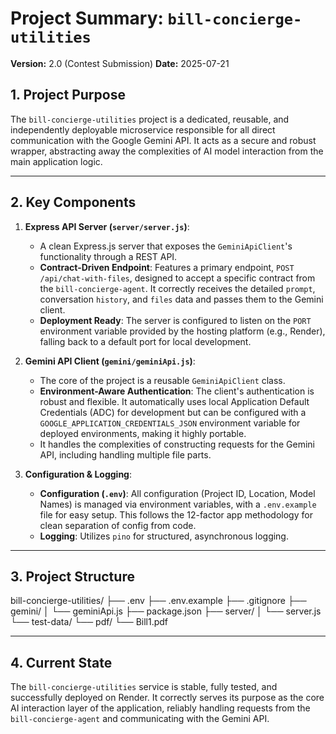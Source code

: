 # Project Summary: `bill-concierge-utilities`

**Version:** 2.0 (Contest Submission)
**Date:** 2025-07-21

## 1. Project Purpose

The `bill-concierge-utilities` project is a dedicated, reusable, and independently deployable microservice responsible for all direct communication with the Google Gemini API. It acts as a secure and robust wrapper, abstracting away the complexities of AI model interaction from the main application logic.

---

## 2. Key Components

1.  **Express API Server (`server/server.js`)**:
    * A clean Express.js server that exposes the `GeminiApiClient`'s functionality through a REST API.
    * **Contract-Driven Endpoint**: Features a primary endpoint, `POST /api/chat-with-files`, designed to accept a specific contract from the `bill-concierge-agent`. It correctly receives the detailed `prompt`, conversation `history`, and `files` data and passes them to the Gemini client.
    * **Deployment Ready**: The server is configured to listen on the `PORT` environment variable provided by the hosting platform (e.g., Render), falling back to a default port for local development.

2.  **Gemini API Client (`gemini/geminiApi.js`)**:
    * The core of the project is a reusable `GeminiApiClient` class.
    * **Environment-Aware Authentication**: The client's authentication is robust and flexible. It automatically uses local Application Default Credentials (ADC) for development but can be configured with a `GOOGLE_APPLICATION_CREDENTIALS_JSON` environment variable for deployed environments, making it highly portable.
    * It handles the complexities of constructing requests for the Gemini API, including handling multiple file parts.

3.  **Configuration & Logging**:
    * **Configuration (`.env`)**: All configuration (Project ID, Location, Model Names) is managed via environment variables, with a `.env.example` file for easy setup. This follows the 12-factor app methodology for clean separation of config from code.
    * **Logging**: Utilizes `pino` for structured, asynchronous logging.

---

## 3. Project Structure


bill-concierge-utilities/
├── .env
├── .env.example
├── .gitignore
├── gemini/
│   └── geminiApi.js
├── package.json
├── server/
│   └── server.js
└── test-data/
└── pdf/
└── Bill1.pdf


---

## 4. Current State

The `bill-concierge-utilities` service is stable, fully tested, and successfully deployed on Render. It correctly serves its purpose as the core AI interaction layer of the application, reliably handling requests from the `bill-concierge-agent` and communicating with the Gemini API.
